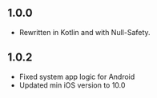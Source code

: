 ## 1.0.0

- Rewritten in Kotlin and with Null-Safety.

## 1.0.2

- Fixed system app logic for Android
- Updated min iOS version to 10.0
